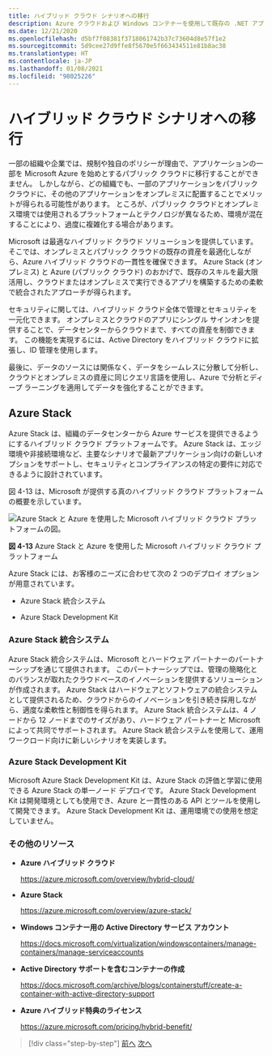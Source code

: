 ```yaml
---
title: ハイブリッド クラウド シナリオへの移行
description: Azure クラウドおよび Windows コンテナーを使用して既存の .NET アプリケーションを最新化する | ハイブリッド クラウド シナリオへの移行
ms.date: 12/21/2020
ms.openlocfilehash: d5bf7f08381f3718061742b37c73604d8e57f1e2
ms.sourcegitcommit: 5d9cee27d9ffe8f5670e5f663434511e81b8ac38
ms.translationtype: HT
ms.contentlocale: ja-JP
ms.lasthandoff: 01/08/2021
ms.locfileid: "98025226"
---
```

# <a name="migrate-to-hybrid-cloud-scenarios"></a>ハイブリッド クラウド シナリオへの移行

一部の組織や企業では、規制や独自のポリシーが理由で、アプリケーションの一部を Microsoft Azure を始めとするパブリック クラウドに移行することができません。 しかしながら、どの組織でも、一部のアプリケーションをパブリック クラウドに、その他のアプリケーションをオンプレミスに配置することでメリットが得られる可能性があります。 ところが、パブリック クラウドとオンプレミス環境では使用されるプラットフォームとテクノロジが異なるため、環境が混在することにより、過度に複雑化する場合があります。

Microsoft は最適なハイブリッド クラウド ソリューションを提供しています。そこでは、オンプレミスとパブリック クラウドの既存の資産を最適化しながら、Azure ハイブリッド クラウドの一貫性を確保できます。 Azure Stack (オンプレミス) と Azure (パブリック クラウド) のおかげで、既存のスキルを最大限活用し、クラウドまたはオンプレミスで実行できるアプリを構築するための柔軟で統合されたアプローチが得られます。

セキュリティに関しては、ハイブリッド クラウド全体で管理とセキュリティを一元化できます。 オンプレミスとクラウドのアプリにシングル サインオンを提供することで、データセンターからクラウドまで、すべての資産を制御できます。 この機能を実現するには、Active Directory をハイブリッド クラウドに拡張し、ID 管理を使用します。

最後に、データのソースには関係なく、データをシームレスに分散して分析し、クラウドとオンプレミスの資産に同じクエリ言語を使用し、Azure で分析とディープ ラーニングを適用してデータを強化することができます。

## <a name="azure-stack"></a>Azure Stack

Azure Stack は、組織のデータセンターから Azure サービスを提供できるようにするハイブリッド クラウド プラットフォームです。 Azure Stack は、エッジ環境や非接続環境など、主要なシナリオで最新アプリケーション向けの新しいオプションをサポートし、セキュリティとコンプライアンスの特定の要件に対応できるように設計されています。

図 4-13 は、Microsoft が提供する真のハイブリッド クラウド プラットフォームの概要を示しています。

![Azure Stack と Azure を使用した Microsoft ハイブリッド クラウド プラットフォームの図。](./media/migrate-to-hybrid-cloud-scenarios/microsoft-hybrid-cloud-platform.png)

**図 4-13** Azure Stack と Azure を使用した Microsoft ハイブリッド クラウド プラットフォーム

Azure Stack には、お客様のニーズに合わせて次の 2 つのデプロイ オプションが用意されています。

- Azure Stack 統合システム

- Azure Stack Development Kit

### <a name="azure-stack-integrated-systems"></a>Azure Stack 統合システム

Azure Stack 統合システムは、Microsoft とハードウェア パートナーのパートナーシップを通じて提供されます。 このパートナーシップでは、管理の簡略化とのバランスが取れたクラウドベースのイノベーションを提供するソリューションが作成されます。 Azure Stack はハードウェアとソフトウェアの統合システムとして提供されるため、クラウドからのイノベーションを引き続き採用しながら、適度な柔軟性と制御性を得られます。 Azure Stack 統合システムは、4 ノードから 12 ノードまでのサイズがあり、ハードウェア パートナーと Microsoft によって共同でサポートされます。 Azure Stack 統合システムを使用して、運用ワークロード向けに新しいシナリオを実装します。

### <a name="azure-stack-development-kit"></a>Azure Stack Development Kit

Microsoft Azure Stack Development Kit は、Azure Stack の評価と学習に使用できる Azure Stack の単一ノード デプロイです。 Azure Stack Development Kit は開発環境としても使用でき、Azure と一貫性のある API とツールを使用して開発できます。 Azure Stack Development Kit は、運用環境での使用を想定していません。

### <a name="additional-resources"></a>その他のリソース

- **Azure ハイブリッド クラウド**

    <https://azure.microsoft.com/overview/hybrid-cloud/>

- **Azure Stack**

    <https://azure.microsoft.com/overview/azure-stack/>

- **Windows コンテナー用の Active Directory サービス アカウント**

    <https://docs.microsoft.com/virtualization/windowscontainers/manage-containers/manage-serviceaccounts>

- **Active Directory サポートを含むコンテナーの作成**

    <https://docs.microsoft.com/archive/blogs/containerstuff/create-a-container-with-active-directory-support>

- **Azure ハイブリッド特典のライセンス**

    <https://azure.microsoft.com/pricing/hybrid-benefit/>

>[!div class="step-by-step"]
>[前へ](life-cycle-ci-cd-pipelines-devops-tools.md)
>[次へ](../walkthroughs-technical-get-started-overview.md)
